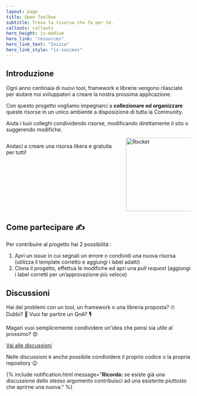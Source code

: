 ```yaml
---
layout: page
title: Open Toolbox
subtitle: Trova la risorsa che fa per te.
callouts: callouts
hero_height: is-medium
hero_link: "resources"
hero_link_text: "Inizia"
hero_link_style: "is-success"
---
```


## Introduzione
Ogni anno centinaia di nuovi tool, framework e librerie vengono rilasciate per aiutare noi sviluppatori a creare la nostra prossima applicazione.

Con questo progetto vogliamo impegnarci a **collezionare ed organizzare** queste risorse in un unico ambiente a disposizione di tutta la Community.

Aiuta i tuoi colleghi condividendo risorse, modificando direttamente il sito o suggerendo modifiche.

<div class="hero is-small is-dark is-rounded my-medium" style="background-image:url(https://i.ibb.co/Qpfh4B4/Sprinkle.png)">
	<div class="hero-body">
		<div class="columns is-vcentered">
			<div class="column is-two-thirds">
				<p class="title is-3 has-text-white">Aiutaci a creare una risorsa libera e gratuita per tutti!</p>
			</div>
			<div class="column">
				<div class="is-flex is-justify-content-center mt-negative-medium">
					<img width="200px" src="https://i.ibb.co/RDtYp7P/green-rocket.gif" alt="Rocket">
				</div>
			</div>
		</div>
	</div>
</div>

## Come partecipare ✍

Per contribuire al progetto hai 2 possibilità :
1. Apri un _issue_  in cui segnali un errore o condividi una nuova risorsa (utilizza il template corretto e aggiungi i label adatti)
2. Clona il progetto, effettua le modifiche ed apri una _pull request_ (aggiungi i label corretti per un’approvazione più veloce)

## Discussioni

Hai dei problemi con un tool, un framework o una libreria proposta? 🙄 Dubbi? 🤔 Vuoi far partire un QnA? 🎙

Magari vuoi semplicemente condividere un'idea che pensi sia utile al prossimo? 😍

<div class="is-flex is-justify-content-center my-medium">
	<a href="{{site.collaboration_links.discussions}}" class="button is-link is-light is-large">Vai alle discussioni</a>
</div>

Nelle discussioni è anche possibile condividere il proprio codice o la propria repository 😉 

{% include notification.html message="**Ricorda:** se esiste già una discussione dello stesso argomento contribuisci ad una esistente piuttosto che aprirne una nuova." %}


